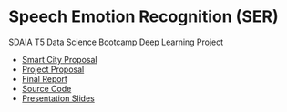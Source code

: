 # Speech Emotion Recognition (SER)

SDAIA T5 Data Science Bootcamp Deep Learning Project

* [Smart City Proposal](Smart_city_proposal.md)
* [Project Proposal](Project_proposal)
* [Final Report]()
* [Source Code]()
* [Presentation Slides]()
